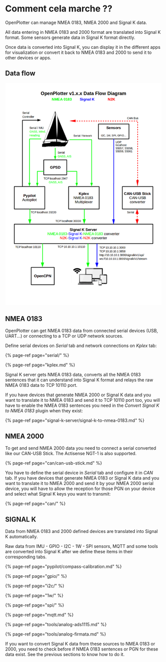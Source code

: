 # Comment cela marche ??

OpenPlotter can manage NMEA 0183, NMEA 2000 and Signal K data.

All data entering in NMEA 0183 and 2000 format are translated into Signal K format. Some sensors generate data in Signal K format directly.

Once data is converted into Signal K, you can display it in the different apps for visualization or convert it back to NMEA 0183 and 2000 to send it to other devices or apps.

## Data flow

![](.gitbook/assets/nav_data3.png)

## NMEA 0183

OpenPlotter can get NMEA 0183 data from connected serial devices \(USB, UART...\) or connecting to a TCP or UDP network sources.

Define serial devices on _Serial_ tab and network connections on _Kplex_ tab:

{% page-ref page="serial/" %}

{% page-ref page="kplex.md" %}

Signal K server gets NMEA 0183 data, converts all the NMEA 0183 sentences that it can understand into Signal K format and relays the raw NMEA 0183 data to TCP 10110 port.

If you have devices that generate NMEA 2000 or Signal K data and you want to translate it to NMEA 0183 and send it to TCP 10110 port too, you will have to enable the NMEA 0183 sentences you need in the _Convert Signal K to NMEA 0183_ plugin when they exist:

{% page-ref page="signal-k-server/signal-k-to-nmea-0183.md" %}

## NMEA 2000

To get and send NMEA 2000 data you need to connect a serial converted like our CAN-USB Stick. The Actisense NGT-1 is also supported.

{% page-ref page="can/can-usb-stick.md" %}

You have to define the serial device in _Serial_ tab and configure it in _CAN_ tab. If you have devices that generate NMEA 0183 or Signal K data and you want to translate it to NMEA 2000 and send it by your NMEA 2000 serial device, you will have to allow the reception for those PGN on your device and select what Signal K keys you want to transmit:

{% page-ref page="can/" %}

## SIGNAL K

Data from NMEA 0183 and 2000 defined devices are translated into Signal K automatically.

Raw data from IMU - GPIO - I2C - 1W - SPI sensors, MQTT and some tools are converted into Signal K after we define these items in their corresponding tabs.

{% page-ref page="pypilot/compass-calibration.md" %}

{% page-ref page="gpio/" %}

{% page-ref page="i2c/" %}

{% page-ref page="1w/" %}

{% page-ref page="spi/" %}

{% page-ref page="mqtt.md" %}

{% page-ref page="tools/analog-ads1115.md" %}

{% page-ref page="tools/analog-firmata.md" %}

If you want to convert Signal K data from these sources to NMEA 0183 or 2000, you need to check before if NMEA 0183 sentences or PGN for these data exist. See the previous sections to know how to do it.

